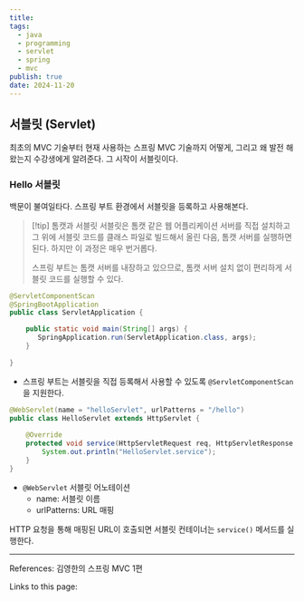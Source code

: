 ```yaml
---
title: 
tags:
  - java
  - programming
  - servlet
  - spring
  - mvc
publish: true
date: 2024-11-20
---
```

## 서블릿 (Servlet)
최초의 MVC 기술부터 현재 사용하는 스프링 MVC 기술까지 어떻게, 그리고 왜 발전 해왔는지 수강생에게 알려준다. 그 시작이 서블릿이다.

### Hello 서블릿
백문이 불여일타다. 스프링 부트 환경에서 서블릿을 등록하고 사용해본다.

> [!tip] 톰캣과 서블릿
> 서블릿은 톰캣 같은 웹 어플리케이션 서버를 직접 설치하고 그 위에 서블릿 코드를 클래스 파일로 빌드해서 올린 다음, 톰캣 서버를 실행하면 된다. 하지만 이 과정은 매우 번거롭다.
> 
> 스프링 부트는 톰캣 서버를 내장하고 있으므로, 톰캣 서버 설치 없이 편리하게 서블릿 코드를 실행할 수 있다.


```java
@ServletComponentScan  
@SpringBootApplication  
public class ServletApplication {  

    public static void main(String[] args) {  
       SpringApplication.run(ServletApplication.class, args);  
    }
    
}
```
- 스프링 부트는 서블릿을 직접 등록해서 사용할 수 있도록 `@ServletComponentScan`을 지원한다.


```java
@WebServlet(name = "helloServlet", urlPatterns = "/hello")  
public class HelloServlet extends HttpServlet {  
  
    @Override  
    protected void service(HttpServletRequest req, HttpServletResponse resp) throws ServletException, IOException {  
        System.out.println("HelloServlet.service");  
    }  
}
```
- `@WebServlet` 서블릿 어노테이션
	- name: 서블릿 이름
	- urlPatterns: URL 매핑

HTTP 요청을 통해 매핑된 URL이 호출되면 서블릿 컨테이너는 `service()` 메서드를 실행한다.






---
References: 김영한의 스프링 MVC 1편

Links to this page: 